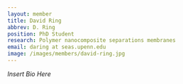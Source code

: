 ```yaml
---
layout: member
title: David Ring
abbrev: D. Ring
position: PhD Student
research: Polymer nanocomposite separations membranes
email: daring at seas.upenn.edu
image: /images/members/david-ring.jpg
---
```


*Insert Bio Here*
